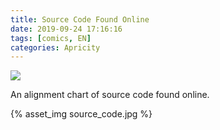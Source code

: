 ```yaml
---
title: Source Code Found Online
date: 2019-09-24 17:16:16
tags: [comics, EN]
categories: Apricity
---
```


![](https://img.shields.io/badge/Lan-EN-blue)

An alignment chart of source code found online. 

<!--more-->

{% asset_img source_code.jpg %}


